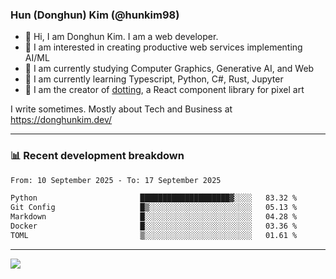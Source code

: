 ### Hun (Donghun) Kim (@hunkim98)

- 👋 Hi, I am Donghun Kim. I am a web developer. 
- 🤔 I am interested in creating productive web services implementing AI/ML
- 🔭 I am currently studying Computer Graphics, Generative AI, and Web 
- 🌱 I am currently learning Typescript, Python, C#, Rust, Jupyter
- 🎨 I am the creator of [dotting](https://github.com/hunkim98/dotting), a React component library for pixel art

I write sometimes. Mostly about Tech and Business at https://donghunkim.dev/

---
### 📊 Recent development breakdown
<!--START_SECTION:waka-->

```txt
From: 10 September 2025 - To: 17 September 2025

Python                       ████████████████████▓░░░░   83.32 %
Git Config                   █▒░░░░░░░░░░░░░░░░░░░░░░░   05.13 %
Markdown                     █░░░░░░░░░░░░░░░░░░░░░░░░   04.28 %
Docker                       █░░░░░░░░░░░░░░░░░░░░░░░░   03.36 %
TOML                         ▒░░░░░░░░░░░░░░░░░░░░░░░░   01.61 %
```

<!--END_SECTION:waka-->
---

<!-- <div align='center'> -->
  <img align="center" src="https://github-readme-stats.vercel.app/api?username=hunkim98&theme=dark&show_icons=true"/>
<!-- </div> -->
<!--
**hunkim98/hunkim98** is a ✨ _special_ ✨ repository because its `README.md` (this file) appears on your GitHub profile.

Here are some ideas to get you started:

- 🔭 I’m currently working on ...
- 🌱 I’m currently learning ...
- 👯 I’m looking to collaborate on ...
- 🤔 I’m looking for help with ...
- 💬 Ask me about ...
- 📫 How to reach me: ...
- 😄 Pronouns: ...
- ⚡ Fun fact: ...
-->
